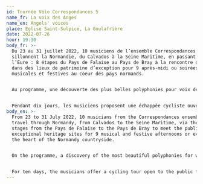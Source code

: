 ```yaml
---
id: Tournée Vélo Correspondances 5
name_fr: La voix des Anges
name_en: Angels' voices
place: Eglise Saint-Sulpice, La Goulafrière
date: 2022-07-26
hour: 19:30
body_fr: >-
  Du 23 au 31 juillet 2022, 10 musiciens de l’ensemble Correspondances
  sillonnent la Normandie, du Calvados à la Seine Maritime, en passant par
  l’Eure : 8 étapes du Pays de Falaise au Pays de Bray à la rencontre du public
  dans des lieux de patrimoine d’exception pour 9 après-midi ou soirées
  musicales et festives au coeur des pays normands.


  Au programme, une découverte des plus belles polyphonies pour voix de femmes et instruments anciens qui ont fait la splendeur musicale des couvents au 17ème siècle. Tous les commentateurs de l’époque rapportent qu’à l’écoute de leurs chants apparaissaient sous leurs yeux fermés, les anges musiciens du paradis !


  Pendant dix jours, les musiciens proposent une échappée cycliste ouverte au public d’un lieu de concert à l’autre : laissez-vous embarquer dans la tournée aux côtés des artistes sur les routes normandes au gré d’ateliers de découverte de la musique baroque à destination de tous – petits et grands – de visites et découvertes du patrimoine historique, artistique et naturel, et de concerts intimistes au plus près des musiciens.
body_en: >-
  From 23 to 31 July 2022, 10 musicians from the Correspondances ensemble will
  travel through Normandy, from Calvados to the Seine Maritime, via the Eure: 8
  stages from the Pays de Falaise to the Pays de Bray to meet the public in
  exceptional heritage sites for 9 musical and festive afternoons or evenings in
  the heart of the Normandy countryside.


  On the programme, a discovery of the most beautiful polyphonies for women's voices and ancient instruments which made the musical splendour of the convents in the 17th century. All the commentators of the time report that when listening to their songs, the musical angels of heaven appeared before their eyes!


  For ten days, the musicians offer a cycling tour open to the public from one concert venue to another: let yourself be taken on the tour alongside the artists on the roads of Normandy through workshops to discover baroque music for everyone - young and old - visits and discoveries of the historical, artistic and natural heritage, and intimate concerts close to the musicians.
---
```

